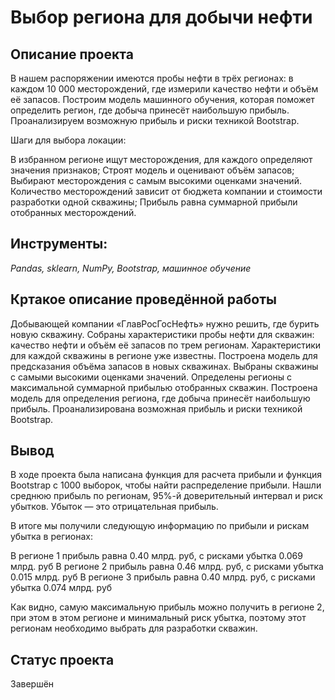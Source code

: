 #  Выбор региона для добычи нефти


## Описание проекта

В нашем распоряжении имеются пробы нефти в трёх регионах: в каждом 10 000 месторождений, где измерили качество нефти и объём её запасов. Построим модель машинного обучения, которая поможет определить регион, где добыча принесёт наибольшую прибыль. Проанализируем возможную прибыль и риски техникой Bootstrap.

Шаги для выбора локации:

  В избранном регионе ищут месторождения, для каждого определяют значения признаков;
  Строят модель и оценивают объём запасов;
  Выбирают месторождения с самым высокими оценками значений. Количество месторождений зависит от бюджета компании и стоимости разработки одной скважины;
  Прибыль равна суммарной прибыли отобранных месторождений.


## Инструменты:

*Pandas, sklearn, NumPy, Bootstrap, машинное обучение*

## Кртакое описание проведённой работы

Добывающей компании «ГлавРосГосНефть» нужно решить, где бурить новую скважину. Собраны характеристики пробы нефти для скважин: качество нефти и объём её запасов по трем регионам. Характеристики для каждой скважины в регионе уже известны. Построена модель для предсказания объёма запасов в новых скважинах. Выбраны скважины с самыми высокими оценками значений. Определены регионы с максимальной суммарной прибылью отобранных скважин. Построена модель для определения региона, где добыча принесёт наибольшую прибыль. Проанализирована возможная прибыль и риски техникой Bootstrap.

## Вывод

В ходе проекта была написана функция для расчета прибыли и функция Bootstrap с 1000 выборок, чтобы найти распределение прибыли. Нашли среднюю прибыль по регионам, 
95%-й доверительный интервал и риск убытков. Убыток — это отрицательная прибыль.

В итоге мы получили следующую информацию по прибыли и рискам убытка в регионах:

   В регионе 1 прибыль равна 0.40 млрд. руб, с рисками убытка 0.069 млрд. руб
   В регионе 2 прибыль равна 0.46 млрд. руб, с рисками убытка 0.015 млрд. руб
   В регионе 3 прибыль равна 0.40 млрд. руб, с рисками убытка 0.074 млрд. руб

Как  видно, самую максимальную прибыль можно получить в регионе 2, при этом в этом регионе и минимальный риск убытка, поэтому этот регионам необходимо выбрать для разработки скважин.


## Статус проекта

Завершён
